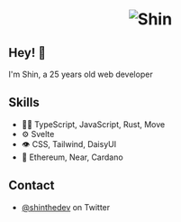 <h1 align="center">
  <img src="https://github.com/shinthedev/shinthedev/blob/9c42960e2301750eb198adb932c8b18750f6c70e/Shin%20the%20dev-2.svg" alt="Shin" />
</h1>

## Hey! 👋
I'm Shin, a 25 years old web developer

## Skills
- 👨‍💻 TypeScript, JavaScript, Rust, Move
- ⚙️ Svelte
- 👁️ CSS, Tailwind, DaisyUI
- 💽 Ethereum, Near, Cardano

## Contact
- [@shinthedev](https://twitter.com/shinthedev) on Twitter
